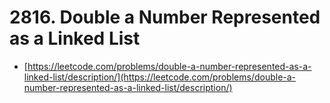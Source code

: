 # 2816. Double a Number Represented as a Linked List

- [https://leetcode.com/problems/double-a-number-represented-as-a-linked-list/description/](https://leetcode.com/problems/double-a-number-represented-as-a-linked-list/description/)
